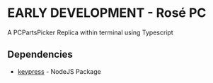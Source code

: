 #  EARLY DEVELOPMENT - Rosé PC
A PCPartsPicker Replica within terminal using Typescript

## Dependencies
- [keypress](https://www.npmjs.com/package/keypress) - NodeJS Package
